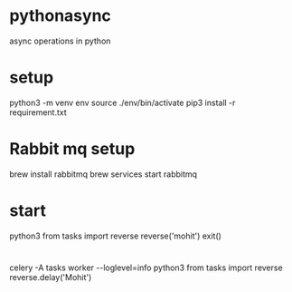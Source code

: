 # pythonasync
async operations in python

# setup
python3 -m venv env
source ./env/bin/activate
pip3 install -r requirement.txt

# Rabbit mq setup
brew install rabbitmq
brew services start rabbitmq

# start
python3
from tasks import reverse
reverse('mohit')
exit()

#
celery -A tasks worker --loglevel=info
python3
from tasks import reverse
reverse.delay('Mohit')